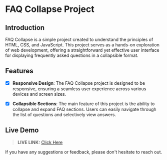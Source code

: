 # FAQ Collapse Project

## Introduction

FAQ Collapse is a simple project created to understand the principles of HTML, CSS, and JavaScript. This project serves as a hands-on exploration of web development, offering a straightforward yet effective user interface for displaying frequently asked questions in a collapsible format.

## Features

* [x] **Responsive Design**: The FAQ Collapse project is designed to be responsive, ensuring a seamless user experience across various devices and screen sizes.

* [x] **Collapsible Sections**: The main feature of this project is the ability to collapse and expand FAQ sections. Users can easily navigate through the list of questions and selectively view answers.

## Live Demo

> __LIVE LINK:__ [Click Here](https://yuvrajshrirame.github.io/javascript-projects/07-faq-collapse/index.html "Open FAQ Collapse Project")

If you have any suggestions or feedback, please don't hesitate to reach out.